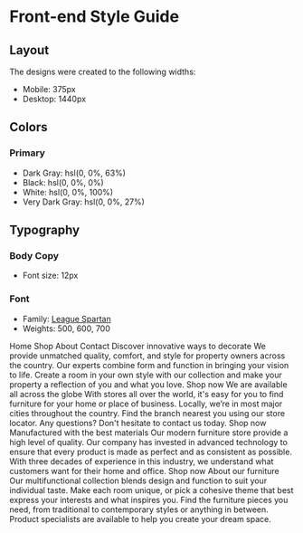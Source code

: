 # Front-end Style Guide

## Layout

The designs were created to the following widths:

- Mobile: 375px
- Desktop: 1440px

## Colors

### Primary

- Dark Gray: hsl(0, 0%, 63%)
- Black: hsl(0, 0%, 0%)
- White: hsl(0, 0%, 100%)
- Very Dark Gray: hsl(0, 0%, 27%)

## Typography

### Body Copy

- Font size: 12px

### Font

- Family: [League Spartan](https://fonts.google.com/specimen/League+Spartan)
- Weights: 500, 600, 700

Home Shop About Contact Discover innovative ways to decorate We provide
unmatched quality, comfort, and style for property owners across the
country. Our experts combine form and function in bringing your vision to
life. Create a room in your own style with our collection and make your
property a reflection of you and what you love. Shop now We are available
all across the globe With stores all over the world, it's easy for you to
find furniture for your home or place of business. Locally, we’re in most
major cities throughout the country. Find the branch nearest you using our
store locator. Any questions? Don't hesitate to contact us today. Shop now
Manufactured with the best materials Our modern furniture store provide a
high level of quality. Our company has invested in advanced technology to
ensure that every product is made as perfect and as consistent as possible.
With three decades of experience in this industry, we understand what
customers want for their home and office. Shop now About our furniture Our
multifunctional collection blends design and function to suit your
individual taste. Make each room unique, or pick a cohesive theme that best
express your interests and what inspires you. Find the furniture pieces you
need, from traditional to contemporary styles or anything in between.
Product specialists are available to help you create your dream space.
